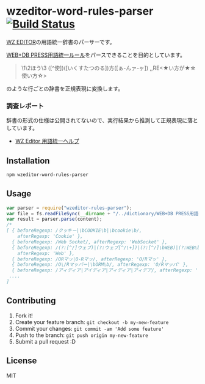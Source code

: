 # wzeditor-word-rules-parser [![Build Status](https://travis-ci.org/azu/wzeditor-word-rules-parser.svg?branch=master)](https://travis-ci.org/azu/wzeditor-word-rules-parser)

[WZ EDITOR](http://www.wzsoft.jp/wz8/index.html "WZ EDITOR")の用語統一辞書のパーサーです。

[WEB+DB PRESS用語統一ルール](https://gist.github.com/inao/f55e8232e150aee918b9 "WEB+DB PRESS用語統一ルール")をパースできることを目的としています。

> \1\2ほう\3	([^使])([いくすたつのる])方([ぁ-んァ-ヶ])	,,RE<★い方が★☆使い方☆>

のような行ごとの辞書を正規表現に変換します。

### 調査レポート

辞書の形式の仕様は公開されてないので、実行結果から推測して正規表現に落としています。

* [WZ Editor 用語統一ヘルプ](https://gist.github.com/azu/ae4d643aff11e4562267 "WZ Editor 用語統一ヘルプ")

## Installation

```sh
npm wzeditor-word-rules-parser
```

## Usage

``` js
var parser = require("wzeditor-rules-parser");
var file = fs.readFileSync(__dirname + "/../dictionary/WEB+DB PRESS用語統一ルール", "utf-8");
var result = parser.parse(content);
/*
[ { beforeRegexp: /クッキー|\bCOOKIE\b|\bcookie\b/,
    afterRegexp: 'Cookie' },
  { beforeRegexp: /Web Socket/, afterRegexp: 'WebSocket' },
  { beforeRegexp: /(?:[^/]ウェブ)|(?:ウェブ[^/\+])|(?:[^/]\bWEB)|(?:WEB\b[^/\+])|(?:[^/]ウェッブ)|(?:ウェッブ[^/\+])/,
    afterRegexp: 'Web' },
  { beforeRegexp: /ORマッ|O-Rマッ/, afterRegexp: 'O/Rマッ' },
  { beforeRegexp: /O\/Rマッパー|\bORM\b/, afterRegexp: 'O/Rマッパ' },
  { beforeRegexp: /アィディア|アイディア|アィディア|アィデア/, afterRegexp: 'アイデア' },
 ....
]
```

## Contributing

1. Fork it!
2. Create your feature branch: `git checkout -b my-new-feature`
3. Commit your changes: `git commit -am 'Add some feature'`
4. Push to the branch: `git push origin my-new-feature`
5. Submit a pull request :D

## License

MIT